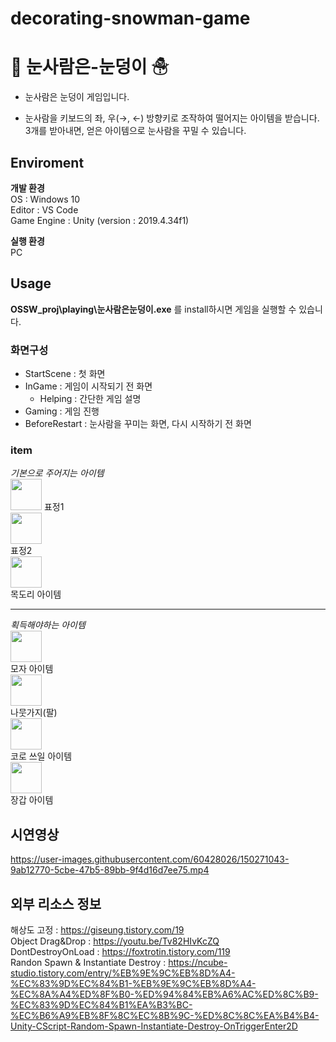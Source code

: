 # decorating-snowman-game

# 🎁 __눈사람은-눈덩이__ ☃
- 눈사람은 눈덩이 게임입니다.

- 눈사람을 키보드의 좌, 우(→, ←) 방향키로 조작하여 떨어지는 아이템을 받습니다.  3개를 받아내면, 얻은 아이템으로 눈사람을 꾸밀 수 있습니다.

## __Enviroment__ 
**개발 환경**  
  OS : Windows 10  
  Editor : VS Code  
  Game Engine : Unity (version : 2019.4.34f1)  
  
**실행 환경**  
  PC

## __Usage__
  **OSSW_proj\playing\눈사람은눈덩이.exe** 를 install하시면 게임을 실행할 수 있습니다.  
    
### __화면구성__
  + StartScene : 첫 화면
  + InGame : 게임이 시작되기 전 화면
    + Helping : 간단한 게임 설명
  + Gaming : 게임 진행
  + BeforeRestart : 눈사람을 꾸미는 화면, 다시 시작하기 전 화면 

### __item__
*기본으로 주어지는 아이템*  
<img src="https://user-images.githubusercontent.com/60428026/150317708-4fed838d-4ea3-4302-9497-8c63e7932640.png" width="50" height="50"/>
표정1  
<img src="https://user-images.githubusercontent.com/60428026/150317711-840dd751-d293-429d-9850-64797901a5e3.png" width="50" height="50"/>   
표정2  
<img src="https://user-images.githubusercontent.com/60428026/150317704-4769cb9a-d971-4081-b2dc-903f38ec71ce.png" width="50" height="50"/>   
목도리 아이템  

---

*획득해야하는 아이템*  
<img src="https://user-images.githubusercontent.com/60428026/150317714-2a8f5deb-1ca5-463d-9e23-787051dab70c.png" width="50" height="50"/>   
모자 아이템  
<img src="https://user-images.githubusercontent.com/60428026/150317716-1f91fc9b-4f71-4d8b-a380-dc5a30c6e225.png" width="50" height="50"/>   
나뭇가지(팔)  
<img src="https://user-images.githubusercontent.com/60428026/150317718-e582316e-e6ec-4226-a409-912c26adaa61.png" width="50" height="50"/>   
코로 쓰일 아이템  
<img src="https://user-images.githubusercontent.com/60428026/150317720-6d318451-304a-4ba5-9adc-65bac0402ba5.png" width="50" height="50"/>   
장갑 아이템


## __시연영상__

https://user-images.githubusercontent.com/60428026/150271043-9ab12770-5cbe-47b5-89bb-9f4d16d7ee75.mp4



## __외부 리소스 정보__
해상도 고정 : https://giseung.tistory.com/19  
Object Drag&Drop : https://youtu.be/Tv82HIvKcZQ  
DontDestroyOnLoad : https://foxtrotin.tistory.com/119  
Randon Spawn & Instantiate Destroy : https://ncube-studio.tistory.com/entry/%EB%9E%9C%EB%8D%A4-%EC%83%9D%EC%84%B1-%EB%9E%9C%EB%8D%A4-%EC%8A%A4%ED%8F%B0-%ED%94%84%EB%A6%AC%ED%8C%B9-%EC%83%9D%EC%84%B1%EA%B3%BC-%EC%B6%A9%EB%8F%8C%EC%8B%9C-%ED%8C%8C%EA%B4%B4-Unity-CScript-Random-Spawn-Instantiate-Destroy-OnTriggerEnter2D  



